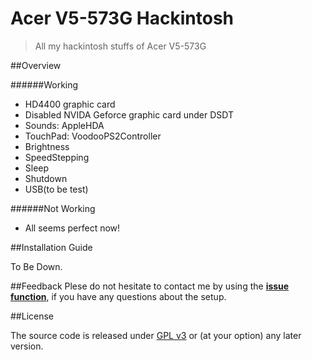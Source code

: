Acer V5-573G Hackintosh
=======================

> All my hackintosh stuffs of Acer V5-573G

##Overview

######Working

- HD4400 graphic card
- Disabled NVIDA Geforce graphic card under DSDT
- Sounds: AppleHDA
- TouchPad: VoodooPS2Controller
- Brightness
- SpeedStepping
- Sleep
- Shutdown
- USB(to be test)

######Not Working
- All seems perfect now!

##Installation Guide

To Be Down.

##Feedback
Plese do not hesitate to contact me by using the **[issue function](https://github.com/Kaijun/Acer-V5-573G-Hackintosh/issues)**, if you have any questions about the setup.

##License

The source code is released under [GPL v3](http://www.gnu.org/copyleft/gpl.html) or (at your option) any later version.